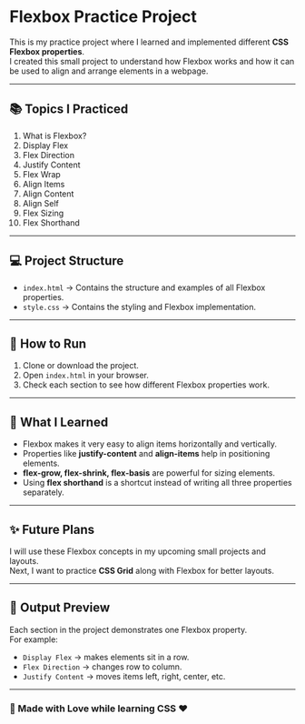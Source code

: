 # Flexbox Practice Project

This is my practice project where I learned and implemented different **CSS Flexbox properties**.  
I created this small project to understand how Flexbox works and how it can be used to align and arrange elements in a webpage.

---

## 📚 Topics I Practiced
1. What is Flexbox?
2. Display Flex
3. Flex Direction
4. Justify Content
5. Flex Wrap
6. Align Items
7. Align Content
8. Align Self
9. Flex Sizing
10. Flex Shorthand

---

## 💻 Project Structure
- `index.html` → Contains the structure and examples of all Flexbox properties.  
- `style.css` → Contains the styling and Flexbox implementation.  

---

## 🚀 How to Run
1. Clone or download the project.  
2. Open `index.html` in your browser.  
3. Check each section to see how different Flexbox properties work.  

---

## 🎯 What I Learned
- Flexbox makes it very easy to align items horizontally and vertically.  
- Properties like **justify-content** and **align-items** help in positioning elements.  
- **flex-grow, flex-shrink, flex-basis** are powerful for sizing elements.  
- Using **flex shorthand** is a shortcut instead of writing all three properties separately.  

---

## ✨ Future Plans
I will use these Flexbox concepts in my upcoming small projects and layouts.  
Next, I want to practice **CSS Grid** along with Flexbox for better layouts.

---

## 📸 Output Preview
Each section in the project demonstrates one Flexbox property.  
For example:  
- `Display Flex` → makes elements sit in a row.  
- `Flex Direction` → changes row to column.  
- `Justify Content` → moves items left, right, center, etc.  

---

### 🙌 Made with Love while learning CSS ❤️
